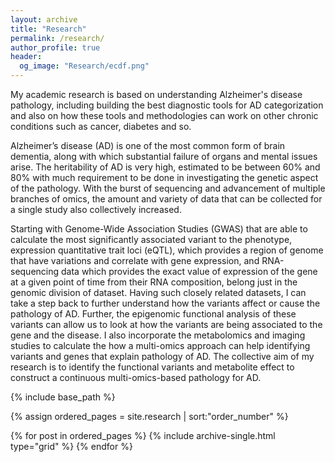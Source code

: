 ```yaml
---
layout: archive
title: "Research"
permalink: /research/
author_profile: true
header:
  og_image: "Research/ecdf.png"
---
```


My academic research is based on understanding Alzheimer's disease pathology, including building the best diagnostic tools for AD categorization and also on how these tools and methodologies can work on other chronic conditions such as cancer, diabetes and so. 

Alzheimer’s disease (AD) is one of the most common form of brain dementia, along with which substantial failure of organs and mental issues arise. The heritability of AD is very high, estimated to be between 60% and 80% with much requirement to be done in investigating the genetic aspect of the pathology. With the burst of sequencing and advancement of multiple branches of omics, the amount and variety of data that can be collected for a single study also collectively increased. 

 Starting with Genome-Wide Association Studies (GWAS) that are able to calculate the most significantly associated variant to the phenotype,  expression quantitative trait loci (eQTL), which provides a region of genome that have variations and correlate with gene expression, and RNA-sequencing data which provides the exact value of expression of the gene at a given point of time from their RNA composition, belong just in the genomic division of dataset. Having such closely related datasets, I can take a step back to further understand how the variants affect or cause the pathology of AD. Further, the epigenomic functional analysis of these variants can allow us to look at how the variants are being associated to the gene and the disease. I also incorporate the metabolomics and imaging studies to calculate the how a multi-omics approach can help identifying variants and genes that explain pathology of AD. The collective aim of my research is to identify the functional variants and metabolite effect to construct a continuous multi-omics-based pathology for AD.

<nbsp>

{% include base_path %}

{% assign ordered_pages = site.research | sort:"order_number" %}

{% for post in ordered_pages %}
  {% include archive-single.html type="grid" %}
{% endfor %}
